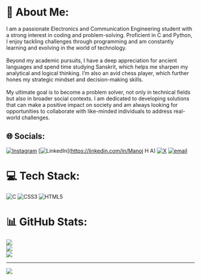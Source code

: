 # 💫 About Me:
I am a passionate Electronics and Communication Engineering student with a strong interest in coding and problem-solving. Proficient in C and Python, I enjoy tackling challenges through programming and am constantly learning and evolving in the world of technology.<br><br>Beyond my academic pursuits, I have a deep appreciation for ancient languages and spend time studying Sanskrit, which helps me sharpen my analytical and logical thinking. I’m also an avid chess player, which further hones my strategic mindset and decision-making skills.<br><br>My ultimate goal is to become a problem solver, not only in technical fields but also in broader social contexts. I am dedicated to developing solutions that can make a positive impact on society and am always looking for opportunities to collaborate with like-minded individuals to address real-world challenges.


## 🌐 Socials:
[![Instagram](https://img.shields.io/badge/Instagram-%23E4405F.svg?logo=Instagram&logoColor=white)](https://instagram.com/manoj_ambiger_) [![LinkedIn](https://img.shields.io/badge/LinkedIn-%230077B5.svg?logo=linkedin&logoColor=white)](https://linkedin.com/in/Manoj H A) [![X](https://img.shields.io/badge/X-black.svg?logo=X&logoColor=white)](https://x.com/ManojHA3860) [![email](https://img.shields.io/badge/Email-D14836?logo=gmail&logoColor=white)](mailto:ambigermanoj768@gmail.com) 

# 💻 Tech Stack:
![C](https://img.shields.io/badge/c-%2300599C.svg?style=for-the-badge&logo=c&logoColor=white) ![CSS3](https://img.shields.io/badge/css3-%231572B6.svg?style=for-the-badge&logo=css3&logoColor=white) ![HTML5](https://img.shields.io/badge/html5-%23E34F26.svg?style=for-the-badge&logo=html5&logoColor=white)
# 📊 GitHub Stats:
![](https://github-readme-stats.vercel.app/api?username=Manoj-H-A&theme=dark&hide_border=false&include_all_commits=false&count_private=false)<br/>
![](https://nirzak-streak-stats.vercel.app/?user=Manoj-H-A&theme=dark&hide_border=false)<br/>
![](https://github-readme-stats.vercel.app/api/top-langs/?username=Manoj-H-A&theme=dark&hide_border=false&include_all_commits=false&count_private=false&layout=compact)

---
[![](https://visitcount.itsvg.in/api?id=Manoj-H-A&icon=0&color=0)](https://visitcount.itsvg.in)

<!-- Proudly created with GPRM ( https://gprm.itsvg.in ) -->
